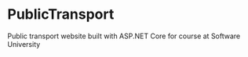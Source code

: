 # PublicTransport
 Public transport website built with ASP.NET Core for course at Software University
